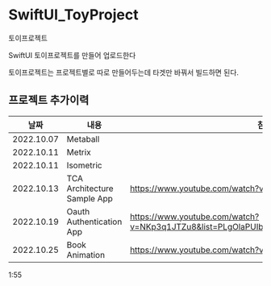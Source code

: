 # SwiftUI_ToyProject

토이프로젝트

SwiftUI 토이프로젝트를 만들어 업로드한다

토이프로젝트는 프로젝트별로 따로 만들어두는데 타겟만 바꿔서 빌드하면 된다.

## 프로젝트 추가이력

| 날짜  | 내용 | 참고자료 |
| ------ | ------ | ------ |
| 2022.10.07 | Metaball | |
| 2022.10.11 | Metrix | |
| 2022.10.11 | Isometric | |
| 2022.10.13 | TCA Architecture Sample App | https://www.youtube.com/watch?v=fYQ9YnbvasU |
| 2022.10.19 | Oauth Authentication App | https://www.youtube.com/watch?v=NKp3q1JTZu8&list=PLgOlaPUIbynqyJHiTEv7CFaXd8g5jtogT&index=44 |
| 2022.10.25 | Book Animation | https://www.youtube.com/watch?v=zmte3GQnr6c&t=22s |

1:55



